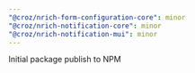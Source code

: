 ```yaml
---
"@croz/nrich-form-configuration-core": minor
"@croz/nrich-notification-core": minor
"@croz/nrich-notification-mui": minor
---
```


Initial package publish to NPM

